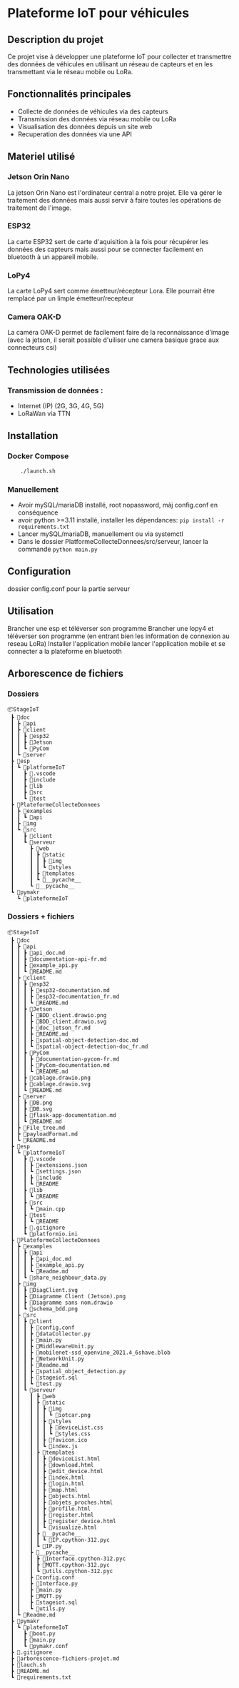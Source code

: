 # Plateforme IoT pour véhicules

## Description du projet
Ce projet vise à développer une plateforme IoT pour collecter et transmettre des données de véhicules en utilisant un réseau de capteurs et en les transmettant via le réseau mobile ou LoRa.

## Fonctionnalités principales
- Collecte de données de véhicules via des capteurs
- Transmission des données via réseau mobile ou LoRa
- Visualisation des données depuis un site web
- Recuperation des données via une API

## Materiel utilisé

### Jetson Orin Nano
La jetson Orin Nano est l'ordinateur central a notre projet. Elle va gérer le traitement des données mais aussi servir à faire toutes les opérations de traitement de l'image.

### ESP32
La carte ESP32 sert de carte d'aquisition à la fois pour récupérer les données des capteurs mais aussi pour se connecter facilement en bluetooth à un appareil mobile.

### LoPy4
La carte LoPy4 sert comme émetteur/récepteur Lora. Elle pourrait être remplacé par un limple émetteur/recepteur

### Camera OAK-D
La caméra OAK-D permet de facilement faire de la reconnaissance d'image (avec la jetson, il serait possible d'uiliser une camera basique grace aux connecteurs csi)

## Technologies utilisées
### Transmission de données : 
- Internet (IP) (2G, 3G, 4G, 5G)
- LoRaWan via TTN

## Installation
### Docker Compose
```bash
    ./launch.sh
```
### Manuellement
- Avoir mySQL/mariaDB installé, root nopassword, màj config.conf en conséquence
- avoir python >=3.11 installé, installer les dépendances: `pip install -r requirements.txt`
- Lancer mySQL/mariaDB, manuellement ou via systemctl
- Dans le dossier PlatformeCollecteDonnees/src/serveur, lancer la commande `python main.py`
## Configuration
dossier config.conf pour la partie serveur

## Utilisation
Brancher une esp et téléverser son programme 
Brancher une lopy4 et téléverser son programme (en entrant bien les information de connexion au reseau LoRa)
Installer l'application mobile
lancer l'application mobile et se connecter a la plateforme en bluetooth

## Arborescence de fichiers

### Dossiers

```
📦StageIoT
 ┣ 📂doc
 ┃ ┣ 📂api
 ┃ ┣ 📂client
 ┃ ┃ ┣ 📂esp32
 ┃ ┃ ┣ 📂Jetson
 ┃ ┃ ┗ 📂PyCom
 ┃ ┗ 📂server
 ┣ 📂esp
 ┃ ┗ 📂platformeIoT
 ┃   ┣ 📂.vscode
 ┃   ┣ 📂include
 ┃   ┣ 📂lib
 ┃   ┣ 📂src
 ┃   ┗ 📂test
 ┣ 📂PlateformeCollecteDonnees
 ┃ ┣ 📂examples
 ┃ ┃ ┗ 📂api
 ┃ ┣ 📂img
 ┃ ┗ 📂src
 ┃   ┣ 📂client
 ┃   ┗ 📂serveur
 ┃     ┣ 📂web
 ┃     ┃ ┣ 📂static
 ┃     ┃ ┃ ┣ 📂img
 ┃     ┃ ┃ ┗ 📂styles
 ┃     ┃ ┣ 📂templates
 ┃     ┃ ┗ 📂__pycache__
 ┃     ┗ 📂__pycache__
 ┗ 📂pymakr
   ┗ 📂plateformeIoT

 ```

### Dossiers + fichiers

```
📦StageIoT
 ┣ 📂doc
 ┃ ┣ 📂api
 ┃ ┃ ┣ 📜api_doc.md
 ┃ ┃ ┣ 📜documentation-api-fr.md
 ┃ ┃ ┣ 📜example_api.py
 ┃ ┃ ┗ 📜README.md
 ┃ ┣ 📂client
 ┃ ┃ ┣ 📂esp32
 ┃ ┃ ┃ ┣ 📜esp32-documentation.md
 ┃ ┃ ┃ ┣ 📜esp32-documentation_fr.md
 ┃ ┃ ┃ ┗ 📜README.md
 ┃ ┃ ┣ 📂Jetson
 ┃ ┃ ┃ ┣ 📜BDD_client.drawio.png
 ┃ ┃ ┃ ┣ 📜BDD_client.drawio.svg
 ┃ ┃ ┃ ┣ 📜doc_jetson_fr.md
 ┃ ┃ ┃ ┣ 📜README.md
 ┃ ┃ ┃ ┣ 📜spatial-object-detection-doc.md
 ┃ ┃ ┃ ┗ 📜spatial-object-detection-doc_fr.md
 ┃ ┃ ┣ 📂PyCom
 ┃ ┃ ┃ ┣ 📜documentation-pycom-fr.md
 ┃ ┃ ┃ ┣ 📜PyCom-documentation.md
 ┃ ┃ ┃ ┗ 📜README.md
 ┃ ┃ ┣ 📜cablage.drawio.png
 ┃ ┃ ┣ 📜cablage.drawio.svg
 ┃ ┃ ┗ 📜README.md
 ┃ ┣ 📂server
 ┃ ┃ ┣ 📜DB.png
 ┃ ┃ ┣ 📜DB.svg
 ┃ ┃ ┣ 📜flask-app-documentation.md
 ┃ ┃ ┗ 📜README.md
 ┃ ┣ 📜File_tree.md
 ┃ ┣ 📜payloadFormat.md
 ┃ ┗ 📜README.md
 ┣ 📂esp
 ┃ ┗ 📂platformeIoT
 ┃   ┣ 📂.vscode
 ┃   ┃ ┣ 📜extensions.json
 ┃   ┃ ┗ 📜settings.json
 ┃   ┃ ┣ 📂include
 ┃   ┃ ┗ 📜README
 ┃   ┣ 📂lib
 ┃   ┃ ┗ 📜README
 ┃   ┣ 📂src
 ┃   ┃ ┗ 📜main.cpp
 ┃   ┣ 📂test
 ┃   ┃ ┗ 📜README
 ┃   ┣ 📜.gitignore
 ┃   ┗ 📜platformio.ini
 ┣ 📂PlateformeCollecteDonnees
 ┃ ┣ 📂examples
 ┃ ┃ ┣ 📂api
 ┃ ┃ ┃ ┣ 📜api_doc.md
 ┃ ┃ ┃ ┣ 📜example_api.py
 ┃ ┃ ┃ ┗ 📜Readme.md
 ┃ ┃ ┗ 📜share_neighbour_data.py
 ┃ ┣ 📂img
 ┃ ┃ ┣ 📜DiagClient.svg
 ┃ ┃ ┣ 📜Diagramme Client (Jetson).png
 ┃ ┃ ┣ 📜Diagramme sans nom.drawio
 ┃ ┃ ┗ 📜schema_bdd.png
 ┃ ┣ 📂src
 ┃ ┃ ┣ 📂client
 ┃ ┃ ┃ ┣ 📜config.conf
 ┃ ┃ ┃ ┣ 📜dataCollector.py
 ┃ ┃ ┃ ┣ 📜main.py
 ┃ ┃ ┃ ┣ 📜MiddlewareUnit.py
 ┃ ┃ ┃ ┣ 📜mobilenet-ssd_openvino_2021.4_6shave.blob
 ┃ ┃ ┃ ┣ 📜NetworkUnit.py
 ┃ ┃ ┃ ┣ 📜Readme.md
 ┃ ┃ ┃ ┣ 📜spatial_object_detection.py
 ┃ ┃ ┃ ┣ 📜stageiot.sql
 ┃ ┃ ┃ ┗ 📜test.py
 ┃ ┃ ┗ 📂serveur
 ┃ ┃   ┃ ┣ 📂web
 ┃ ┃   ┃ ┣ 📂static
 ┃ ┃   ┃ ┃ ┣ 📂img
 ┃ ┃   ┃ ┃ ┃ ┗ 📜iotcar.png
 ┃ ┃   ┃ ┃ ┣ 📂styles
 ┃ ┃   ┃ ┃ ┃ ┣ 📜deviceList.css
 ┃ ┃   ┃ ┃ ┃ ┗ 📜styles.css
 ┃ ┃   ┃ ┃ ┣ 📜favicon.ico
 ┃ ┃   ┃ ┃ ┗ 📜index.js
 ┃ ┃   ┃ ┣ 📂templates
 ┃ ┃   ┃ ┃ ┣ 📜deviceList.html
 ┃ ┃   ┃ ┃ ┣ 📜download.html
 ┃ ┃   ┃ ┃ ┣ 📜edit_device.html
 ┃ ┃   ┃ ┃ ┣ 📜index.html
 ┃ ┃   ┃ ┃ ┣ 📜login.html
 ┃ ┃   ┃ ┃ ┣ 📜map.html
 ┃ ┃   ┃ ┃ ┣ 📜objects.html
 ┃ ┃   ┃ ┃ ┣ 📜objets_proches.html
 ┃ ┃   ┃ ┃ ┣ 📜profile.html
 ┃ ┃   ┃ ┃ ┣ 📜register.html
 ┃ ┃   ┃ ┃ ┣ 📜register_device.html
 ┃ ┃   ┃ ┃ ┗ 📜visualize.html
 ┃ ┃   ┃ ┣ 📂__pycache__
 ┃ ┃   ┃ ┃ ┗ 📜IP.cpython-312.pyc
 ┃ ┃   ┃ ┗ 📜IP.py
 ┃ ┃   ┣ 📂__pycache__
 ┃ ┃   ┃ ┣ 📜Interface.cpython-312.pyc
 ┃ ┃   ┃ ┣ 📜MQTT.cpython-312.pyc
 ┃ ┃   ┃ ┗ 📜utils.cpython-312.pyc
 ┃ ┃   ┣ 📜config.conf
 ┃ ┃   ┣ 📜Interface.py
 ┃ ┃   ┣ 📜main.py
 ┃ ┃   ┣ 📜MQTT.py
 ┃ ┃   ┣ 📜stageiot.sql
 ┃ ┃   ┗ 📜utils.py
 ┃ ┗ 📜Readme.md
 ┣ 📂pymakr
 ┃ ┗ 📂plateformeIoT
 ┃   ┣ 📜boot.py
 ┃   ┣ 📜main.py
 ┃   ┗ 📜pymakr.conf
 ┣ 📜.gitignore
 ┣ 📜arborescence-fichiers-projet.md
 ┣ 📜lauch.sh
 ┣ 📜README.md
 ┗ 📜requirements.txt
 ```


